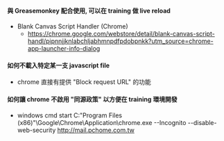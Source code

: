 #### 與 Greasemonkey 配合使用, 可以在 training 做 live reload
- Blank Canvas Script Handler (Chrome)
    - https://chrome.google.com/webstore/detail/blank-canvas-script-handl/pipnnjjknlabchljabhmnpdfpdobpnkk?utm_source=chrome-app-launcher-info-dialog

#### 如何不載入特定某一支 javascript file
- chrome 直接有提供 "Block request URL" 的功能

#### 如何讓 chrome 不啟用 "同源政策" 以方便在 training 環境開發
- windows cmd
    start C:\"Program Files (x86)"\Google\Chrome\Application\chrome.exe --Incognito --disable-web-security http://mail.pchome.com.tw
